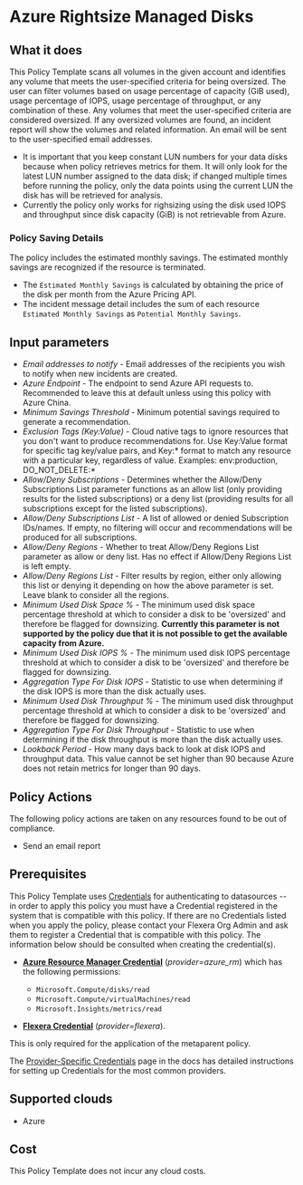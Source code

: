 # Azure Rightsize Managed Disks

## What it does

This Policy Template scans all volumes in the given account and identifies any volume that meets the user-specified criteria for being oversized. The user can filter volumes based on usage percentage of capacity (GiB used), usage percentage of IOPS, usage percentage of throughput, or any combination of these. Any volumes that meet the user-specified criteria are considered oversized. If any oversized volumes are found, an incident report will show the volumes and related information. An email will be sent to the user-specified email addresses.

- It is important that you keep constant LUN numbers for your data disks because when policy retrieves metrics for them. It will only look for the latest LUN number assigned to the data disk; if changed multiple times before running the policy, only the data points using the current LUN the disk has will be retrieved for analysis.
- Currently the policy only works for righsizing using the disk used IOPS and throughput since disk capacity (GiB) is not retrievable from Azure.

### Policy Saving Details

The policy includes the estimated monthly savings. The estimated monthly savings are recognized if the resource is terminated.

- The `Estimated Monthly Savings` is calculated by obtaining the price of the disk per month from the Azure Pricing API.
- The incident message detail includes the sum of each resource `Estimated Monthly Savings` as `Potential Monthly Savings`.

## Input parameters

- *Email addresses to notify* - Email addresses of the recipients you wish to notify when new incidents are created.
- *Azure Endpoint* - The endpoint to send Azure API requests to. Recommended to leave this at default unless using this policy with Azure China.
- *Minimum Savings Threshold* - Minimum potential savings required to generate a recommendation.
- *Exclusion Tags (Key:Value)* - Cloud native tags to ignore resources that you don't want to produce recommendations for. Use Key:Value format for specific tag key/value pairs, and Key:\* format to match any resource with a particular key, regardless of value. Examples: env:production, DO_NOT_DELETE:\*
- *Allow/Deny Subscriptions* - Determines whether the Allow/Deny Subscriptions List parameter functions as an allow list (only providing results for the listed subscriptions) or a deny list (providing results for all subscriptions except for the listed subscriptions).
- *Allow/Deny Subscriptions List* - A list of allowed or denied Subscription IDs/names. If empty, no filtering will occur and recommendations will be produced for all subscriptions.
- *Allow/Deny Regions* - Whether to treat Allow/Deny Regions List parameter as allow or deny list. Has no effect if Allow/Deny Regions List is left empty.
- *Allow/Deny Regions List* - Filter results by region, either only allowing this list or denying it depending on how the above parameter is set. Leave blank to consider all the regions.
- *Minimum Used Disk Space %* - The minimum used disk space percentage threshold at which to consider a disk to be 'oversized' and therefore be flagged for downsizing. **Currently this parameter is not supported by the policy due that it is not possible to get the available capacity from Azure.**
- *Minimum Used Disk IOPS %* - The minimum used disk IOPS percentage threshold at which to consider a disk to be 'oversized' and therefore be flagged for downsizing.
- *Aggregation Type For Disk IOPS* - Statistic to use when determining if the disk IOPS is more than the disk actually uses.
- *Minimum Used Disk Throughput %* - The minimum used disk throughput percentage threshold at which to consider a disk to be 'oversized' and therefore be flagged for downsizing.
- *Aggregation Type For Disk Throughput* - Statistic to use when determining if the disk throughput is more than the disk actually uses.
- *Lookback Period* - How many days back to look at disk IOPS and throughput data. This value cannot be set higher than 90 because Azure does not retain metrics for longer than 90 days.

## Policy Actions

The following policy actions are taken on any resources found to be out of compliance.

- Send an email report

## Prerequisites

This Policy Template uses [Credentials](https://docs.flexera.com/flexera/EN/Automation/ManagingCredentialsExternal.htm) for authenticating to datasources -- in order to apply this policy you must have a Credential registered in the system that is compatible with this policy. If there are no Credentials listed when you apply the policy, please contact your Flexera Org Admin and ask them to register a Credential that is compatible with this policy. The information below should be consulted when creating the credential(s).

- [**Azure Resource Manager Credential**](https://docs.flexera.com/flexera/EN/Automation/ProviderCredentials.htm#automationadmin_109256743_1124668) (*provider=azure_rm*) which has the following permissions:

  - `Microsoft.Compute/disks/read`
  - `Microsoft.Compute/virtualMachines/read`
  - `Microsoft.Insights/metrics/read`

- [**Flexera Credential**](https://docs.flexera.com/flexera/EN/Automation/ProviderCredentials.htm) (*provider=flexera*).

This is only required for the application of the metaparent policy.

The [Provider-Specific Credentials](https://docs.flexera.com/flexera/EN/Automation/ProviderCredentials.htm) page in the docs has detailed instructions for setting up Credentials for the most common providers.

## Supported clouds

- Azure

## Cost

This Policy Template does not incur any cloud costs.
